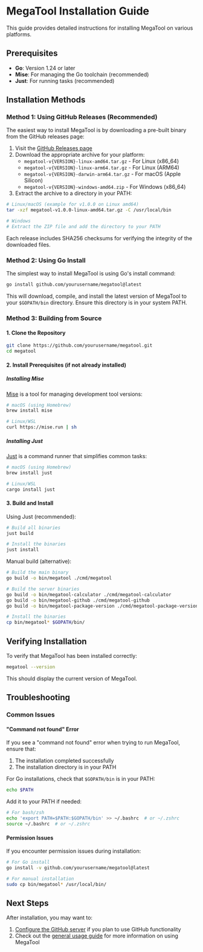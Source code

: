 # MegaTool Installation Guide

This guide provides detailed instructions for installing MegaTool on various platforms.

## Prerequisites

- **Go**: Version 1.24 or later
- **Mise**: For managing the Go toolchain (recommended)
- **Just**: For running tasks (recommended)

## Installation Methods

### Method 1: Using GitHub Releases (Recommended)

The easiest way to install MegaTool is by downloading a pre-built binary from the GitHub releases page:

1. Visit the [GitHub Releases page](https://github.com/yourusername/megatool/releases)
2. Download the appropriate archive for your platform:
   - `megatool-v{VERSION}-linux-amd64.tar.gz` - For Linux (x86_64)
   - `megatool-v{VERSION}-linux-arm64.tar.gz` - For Linux (ARM64)
   - `megatool-v{VERSION}-darwin-arm64.tar.gz` - For macOS (Apple Silicon)
   - `megatool-v{VERSION}-windows-amd64.zip` - For Windows (x86_64)
3. Extract the archive to a directory in your PATH:

```bash
# Linux/macOS (example for v1.0.0 on Linux amd64)
tar -xzf megatool-v1.0.0-linux-amd64.tar.gz -C /usr/local/bin

# Windows
# Extract the ZIP file and add the directory to your PATH
```

Each release includes SHA256 checksums for verifying the integrity of the downloaded files.

### Method 2: Using Go Install

The simplest way to install MegaTool is using Go's install command:

```bash
go install github.com/yourusername/megatool@latest
```

This will download, compile, and install the latest version of MegaTool to your `$GOPATH/bin` directory. Ensure this directory is in your system PATH.

### Method 3: Building from Source

#### 1. Clone the Repository

```bash
git clone https://github.com/yourusername/megatool.git
cd megatool
```

#### 2. Install Prerequisites (if not already installed)

##### Installing Mise

[Mise](https://github.com/jdx/mise) is a tool for managing development tool versions:

```bash
# macOS (using Homebrew)
brew install mise

# Linux/WSL
curl https://mise.run | sh
```

##### Installing Just

[Just](https://github.com/casey/just) is a command runner that simplifies common tasks:

```bash
# macOS (using Homebrew)
brew install just

# Linux/WSL
cargo install just
```

#### 3. Build and Install

Using Just (recommended):

```bash
# Build all binaries
just build

# Install the binaries
just install
```

Manual build (alternative):

```bash
# Build the main binary
go build -o bin/megatool ./cmd/megatool

# Build the server binaries
go build -o bin/megatool-calculator ./cmd/megatool-calculator
go build -o bin/megatool-github ./cmd/megatool-github
go build -o bin/megatool-package-version ./cmd/megatool-package-version

# Install the binaries
cp bin/megatool* $GOPATH/bin/
```

## Verifying Installation

To verify that MegaTool has been installed correctly:

```bash
megatool --version
```

This should display the current version of MegaTool.

## Troubleshooting

### Common Issues

#### "Command not found" Error

If you see a "command not found" error when trying to run MegaTool, ensure that:

1. The installation completed successfully
2. The installation directory is in your PATH

For Go installations, check that `$GOPATH/bin` is in your PATH:

```bash
echo $PATH
```

Add it to your PATH if needed:

```bash
# For bash/zsh
echo 'export PATH=$PATH:$GOPATH/bin' >> ~/.bashrc  # or ~/.zshrc
source ~/.bashrc  # or ~/.zshrc
```

#### Permission Issues

If you encounter permission issues during installation:

```bash
# For Go install
go install -v github.com/yourusername/megatool@latest

# For manual installation
sudo cp bin/megatool* /usr/local/bin/
```

## Next Steps

After installation, you may want to:

1. [Configure the GitHub server](github.md) if you plan to use GitHub functionality
2. Check out the [general usage guide](usage.md) for more information on using MegaTool
